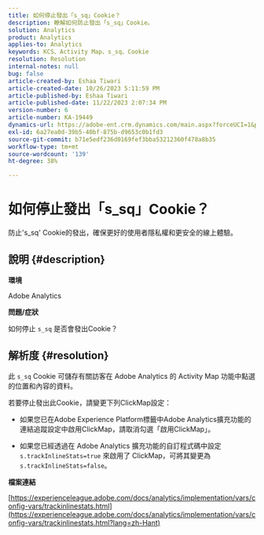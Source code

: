 ```yaml
---
title: 如何停止發出「s_sq」Cookie？
description: 瞭解如何防止發出「s_sq」Cookie。
solution: Analytics
product: Analytics
applies-to: Analytics
keywords: KCS、Activity Map、s_sq、Cookie
resolution: Resolution
internal-notes: null
bug: false
article-created-by: Eshaa Tiwari
article-created-date: 10/26/2023 5:11:59 PM
article-published-by: Eshaa Tiwari
article-published-date: 11/22/2023 2:07:34 PM
version-number: 6
article-number: KA-19449
dynamics-url: https://adobe-ent.crm.dynamics.com/main.aspx?forceUCI=1&pagetype=entityrecord&etn=knowledgearticle&id=3b2861c3-2274-ee11-9ae7-6045bd0063aa
exl-id: 6a27ea0d-39b5-40bf-875b-d9653c0b1fd3
source-git-commit: b71e5edf236d0169fef3bba53212360f478a8b35
workflow-type: tm+mt
source-wordcount: '139'
ht-degree: 38%

---
```


# 如何停止發出「s_sq」Cookie？


防止&#39;s_sq&#39; Cookie的發出，確保更好的使用者隱私權和更安全的線上體驗。

## 說明 {#description}


<b>環境</b>

Adobe Analytics

<b>問題/症狀</b>

如何停止 `s_sq` 是否會發出Cookie？


## 解析度 {#resolution}


此 `s_sq` Cookie 可儲存有關訪客在 Adob&#x200B;&#x200B;e Analytics 的 Activity Map 功能中點選的位置和內容的資料。

若要停止發出此Cookie，請變更下列ClickMap設定：

- 如果您已在Adobe Experience Platform標籤中Adobe Analytics擴充功能的連結追蹤設定中啟用ClickMap，請取消勾選「啟用ClickMap」。

- 如果您已經透過在 Adobe Analytics 擴充功能的自訂程式碼中設定 `s.trackInlineStats=true` 來啟用了 ClickMap，可將其變更為 `s.trackInlineStats=false`。

<b>檔案連結</b>

[https://experienceleague.adobe.com/docs/analytics/implementation/vars/config-vars/trackinlinestats.html](https://experienceleague.adobe.com/docs/analytics/implementation/vars/config-vars/trackinlinestats.html?lang=zh-Hant)
